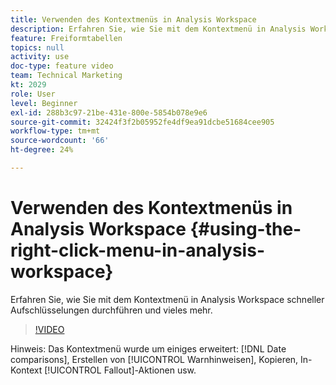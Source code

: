```yaml
---
title: Verwenden des Kontextmenüs in Analysis Workspace
description: Erfahren Sie, wie Sie mit dem Kontextmenü in Analysis Workspace schneller Aufschlüsselungen durchführen und vieles mehr.
feature: Freiformtabellen
topics: null
activity: use
doc-type: feature video
team: Technical Marketing
kt: 2029
role: User
level: Beginner
exl-id: 288b3c97-21be-431e-800e-5854b078e9e6
source-git-commit: 32424f3f2b05952fe4df9ea91dcbe51684cee905
workflow-type: tm+mt
source-wordcount: '66'
ht-degree: 24%

---
```


# Verwenden des Kontextmenüs in Analysis Workspace {#using-the-right-click-menu-in-analysis-workspace}

Erfahren Sie, wie Sie mit dem Kontextmenü in Analysis Workspace schneller Aufschlüsselungen durchführen und vieles mehr.

>[!VIDEO](https://video.tv.adobe.com/v/23981/?quality=12)

Hinweis: Das Kontextmenü wurde um einiges erweitert: [!DNL Date comparisons], Erstellen von [!UICONTROL Warnhinweisen], Kopieren, In-Kontext [!UICONTROL Fallout]-Aktionen usw.
